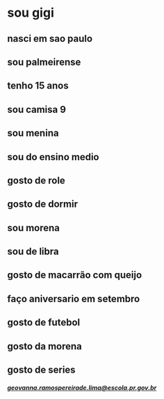 
# sou gigi
## nasci em sao paulo
## sou palmeirense
## tenho 15 anos
## sou camisa 9
## sou menina
## sou do ensino medio
## gosto de role
## gosto de dormir
## sou morena
## sou de libra
## gosto de macarrão com queijo
## faço aniversario em setembro
## gosto de futebol
## gosto da morena
## gosto de series
##### geovanna.ramospereirade.lima@escola.pr.gov.br
